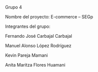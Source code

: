 Grupo 4

Nombre del proyecto: E-commerce – SEGp

Integrantes del grupo:

Fernando José Carbajal Carbajal

Manuel Alonso López Rodríguez

Kevin Pareja Mamani

Anita Maritza Flores Huamani
